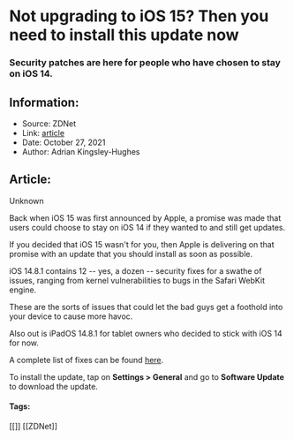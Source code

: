 # Not upgrading to iOS 15? Then you need to install this update now
### Security patches are here for people who have chosen to stay on iOS 14.

## Information:
+ Source: ZDNet
+ Link: [article](https://www.zdnet.com/article/not-upgrading-to-ios-15-then-you-need-to-install-this-update-now/)
+ Date: October 27, 2021
+ Author: Adrian Kingsley-Hughes


## Article:
Unknown

Back when iOS 15 was first announced by Apple, a promise was made that users could choose to stay on iOS 14 if they wanted to and still get updates.

If you decided that iOS 15 wasn't for you, then Apple is delivering on that promise with an update that you should install as soon as possible.

iOS 14.8.1 contains 12 -- yes, a dozen -- security fixes for a swathe of issues, ranging from kernel vulnerabilities to bugs in the Safari WebKit engine.

These are the sorts of issues that could let the bad guys get a foothold into your device to cause more havoc.

Also out is iPadOS 14.8.1 for tablet owners who decided to stick with iOS 14 for now.

A complete list of fixes can be found [here](https://support.apple.com/en-us/HT212868).

To install the update, tap on **Settings > General** and go to **Software Update** to download the update.





#### Tags:
[[]] [[ZDNet]]
